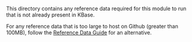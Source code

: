 This directory contains any reference data required for this module to run that is not already present in KBase.

For any reference data that is too large to host on Github (greater than 100MB), follow the [Reference Data Guide]( https://kbase.github.io/kb_sdk_docs/howtos/work_with_reference_data.html) for an alternative.
